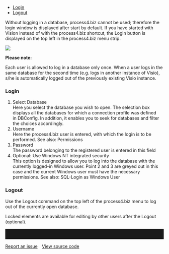 -   [Login](#login)
-   [Logout](#logout)


Without logging in a database, process4.biz cannot be used; therefore
the login window is displayed after start by default. If you have
started with Vision instead of with the process4.biz shortcut, the Login
button is displayed on the top left in the process4.biz menu strip.

![](//images.ctfassets.net/utx1h0gfm1om/3mSV0URyEU8Oa2C2sACWyE/b34bdde5e9afbfed6bc5074419476a05/329495.png)

<div class="info">
  <strong>Please note: </strong>

Each user is allowed to log in a database only once. When a user logs in
the same database for the second time (e.g. logs in another instance of
Visio), s/he is automatically logged out of the previously existing
Visio instance.
  </div>

### Login

1.  Select Database  
    Here you select the database you wish to open. The selection box
    displays all the databases for which a connection profile was
    defined in DBConfig. In addition, it enables you to seek for
    databases and filter the choices accordingly.
2.  Username  
    Here the process4.biz user is entered, with which the login is to be
    performed. See also: Permissions
3.  Password  
    The password belonging to the registered user is entered in this
    field
4.  Optional: Use Windows NT integrated security  
    This option is designed to allow you to log into the database with
    the currently logged-in Windows user. Point 2 and 3 are greyed out
    in this case and the current Windows user must have the necessary
    permissions. See also: SQL-Login as Windows User

### Logout

Use the Logout command on the top left of the process4.biz menu to log
out of the currently open database.

Locked elements are available for editing by other users after the
Logout (optional).


<hr style="padding-top:2rem" />
<a href="https://github.com/process4/docs/issues" target="_blank" class="bgw btn btn-primary btn-lg shadow-sm">Report an issue</a>
<a href="https://github.com/process4/docs" target="_blank" class="bgw btn btn-primary btn-lg shadow-sm" style="margin-left:10px;">View source code</a>